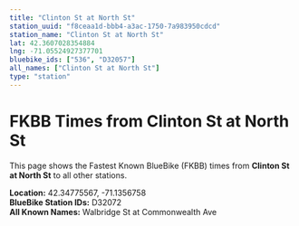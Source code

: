 ```yaml
---
title: "Clinton St at North St"
station_uuid: "f8ceaa1d-bbb4-a3ac-1750-7a983950cdcd"
station_name: "Clinton St at North St"
lat: 42.3607028354884
lng: -71.05524927377701
bluebike_ids: ["536", "D32057"]
all_names: ["Clinton St at North St"]
type: "station"
---
```


# FKBB Times from Clinton St at North St

This page shows the Fastest Known BlueBike (FKBB) times from **Clinton St at North St** to all other stations.

**Location:** 42.34775567, -71.1356758  
**BlueBike Station IDs:** D32072  
**All Known Names:** Walbridge St at Commonwealth Ave

